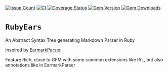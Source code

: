 [![Issue Count](https://codeclimate.com/github/RobertDober/ruby_ears/badges/issue_count.svg)](https://codeclimate.com/github/RobertDober/ruby_ears)
[![CI](https://github.com/robertdober/ruby_ears/workflows/CI/badge.svg)](https://github.com/robertdober/ruby_ears/actions)
[![Coverage Status](https://coveralls.io/repos/github/RobertDober/ruby_ears/badge.svg?branch=main)](https://coveralls.io/github/RobertDober/ruby_ears?branch=main)
[![Gem Version](http://img.shields.io/gem/v/ruby_ears.svg)](https://rubygems.org/gems/ruby_ears)
[![Gem Downloads](https://img.shields.io/gem/dt/ruby_ears.svg)](https://rubygems.org/gems/ruby_ears)


# `RubyEars`

An Abstract Syntax Tree generating Markdown Parser in Ruby

Inspired by [EarmarkParser](https://github.com/RobertDober/earmark_parser)

Feature Rich, close to GFM with some common extensions like IAL, but
also annotations like in EarmarkParser
